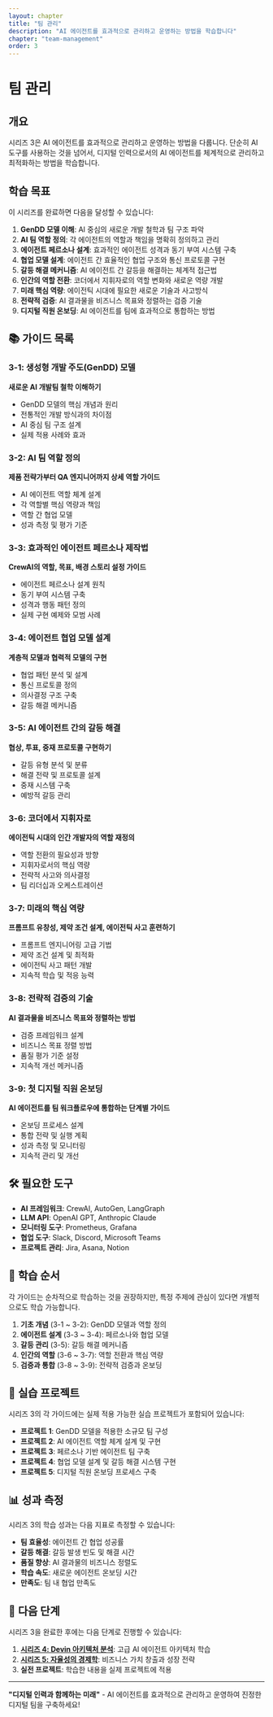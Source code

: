 ```yaml
---
layout: chapter
title: "팀 관리"
description: "AI 에이전트를 효과적으로 관리하고 운영하는 방법을 학습합니다"
chapter: "team-management"
order: 3
---
```


# 팀 관리

## 개요

시리즈 3은 AI 에이전트를 효과적으로 관리하고 운영하는 방법을 다룹니다. 단순히 AI 도구를 사용하는 것을 넘어서, 디지털 인력으로서의 AI 에이전트를 체계적으로 관리하고 최적화하는 방법을 학습합니다.

## 학습 목표

이 시리즈를 완료하면 다음을 달성할 수 있습니다:

1. **GenDD 모델 이해**: AI 중심의 새로운 개발 철학과 팀 구조 파악
2. **AI 팀 역할 정의**: 각 에이전트의 역할과 책임을 명확히 정의하고 관리
3. **에이전트 페르소나 설계**: 효과적인 에이전트 성격과 동기 부여 시스템 구축
4. **협업 모델 설계**: 에이전트 간 효율적인 협업 구조와 통신 프로토콜 구현
5. **갈등 해결 메커니즘**: AI 에이전트 간 갈등을 해결하는 체계적 접근법
6. **인간의 역할 전환**: 코더에서 지휘자로의 역할 변화와 새로운 역량 개발
7. **미래 핵심 역량**: 에이전틱 시대에 필요한 새로운 기술과 사고방식
8. **전략적 검증**: AI 결과물을 비즈니스 목표와 정렬하는 검증 기술
9. **디지털 직원 온보딩**: AI 에이전트를 팀에 효과적으로 통합하는 방법

## 📚 가이드 목록

### 3-1: 생성형 개발 주도(GenDD) 모델
**새로운 AI 개발팀 철학 이해하기**

- GenDD 모델의 핵심 개념과 원리
- 전통적인 개발 방식과의 차이점
- AI 중심 팀 구조 설계
- 실제 적용 사례와 효과

### 3-2: AI 팀 역할 정의
**제품 전략가부터 QA 엔지니어까지 상세 역할 가이드**

- AI 에이전트 역할 체계 설계
- 각 역할별 핵심 역량과 책임
- 역할 간 협업 모델
- 성과 측정 및 평가 기준

### 3-3: 효과적인 에이전트 페르소나 제작법
**CrewAI의 역할, 목표, 배경 스토리 설정 가이드**

- 에이전트 페르소나 설계 원칙
- 동기 부여 시스템 구축
- 성격과 행동 패턴 정의
- 실제 구현 예제와 모범 사례

### 3-4: 에이전트 협업 모델 설계
**계층적 모델과 협력적 모델의 구현**

- 협업 패턴 분석 및 설계
- 통신 프로토콜 정의
- 의사결정 구조 구축
- 갈등 해결 메커니즘

### 3-5: AI 에이전트 간의 갈등 해결
**협상, 투표, 중재 프로토콜 구현하기**

- 갈등 유형 분석 및 분류
- 해결 전략 및 프로토콜 설계
- 중재 시스템 구축
- 예방적 갈등 관리

### 3-6: 코더에서 지휘자로
**에이전틱 시대의 인간 개발자의 역할 재정의**

- 역할 전환의 필요성과 방향
- 지휘자로서의 핵심 역량
- 전략적 사고와 의사결정
- 팀 리더십과 오케스트레이션

### 3-7: 미래의 핵심 역량
**프롬프트 유창성, 제약 조건 설계, 에이전틱 사고 훈련하기**

- 프롬프트 엔지니어링 고급 기법
- 제약 조건 설계 및 최적화
- 에이전틱 사고 패턴 개발
- 지속적 학습 및 적응 능력

### 3-8: 전략적 검증의 기술
**AI 결과물을 비즈니스 목표와 정렬하는 방법**

- 검증 프레임워크 설계
- 비즈니스 목표 정렬 방법
- 품질 평가 기준 설정
- 지속적 개선 메커니즘

### 3-9: 첫 디지털 직원 온보딩
**AI 에이전트를 팀 워크플로우에 통합하는 단계별 가이드**

- 온보딩 프로세스 설계
- 통합 전략 및 실행 계획
- 성과 측정 및 모니터링
- 지속적 관리 및 개선

## 🛠️ 필요한 도구

- **AI 프레임워크**: CrewAI, AutoGen, LangGraph
- **LLM API**: OpenAI GPT, Anthropic Claude
- **모니터링 도구**: Prometheus, Grafana
- **협업 도구**: Slack, Discord, Microsoft Teams
- **프로젝트 관리**: Jira, Asana, Notion

## 📖 학습 순서

각 가이드는 순차적으로 학습하는 것을 권장하지만, 특정 주제에 관심이 있다면 개별적으로도 학습 가능합니다.

1. **기초 개념** (3-1 ~ 3-2): GenDD 모델과 역할 정의
2. **에이전트 설계** (3-3 ~ 3-4): 페르소나와 협업 모델
3. **갈등 관리** (3-5): 갈등 해결 메커니즘
4. **인간의 역할** (3-6 ~ 3-7): 역할 전환과 핵심 역량
5. **검증과 통합** (3-8 ~ 3-9): 전략적 검증과 온보딩

## 🎯 실습 프로젝트

시리즈 3의 각 가이드에는 실제 적용 가능한 실습 프로젝트가 포함되어 있습니다:

- **프로젝트 1**: GenDD 모델을 적용한 소규모 팀 구성
- **프로젝트 2**: AI 에이전트 역할 체계 설계 및 구현
- **프로젝트 3**: 페르소나 기반 에이전트 팀 구축
- **프로젝트 4**: 협업 모델 설계 및 갈등 해결 시스템 구현
- **프로젝트 5**: 디지털 직원 온보딩 프로세스 구축

## 📊 성과 측정

시리즈 3의 학습 성과는 다음 지표로 측정할 수 있습니다:

- **팀 효율성**: 에이전트 간 협업 성공률
- **갈등 해결**: 갈등 발생 빈도 및 해결 시간
- **품질 향상**: AI 결과물의 비즈니스 정렬도
- **학습 속도**: 새로운 에이전트 온보딩 시간
- **만족도**: 팀 내 협업 만족도

## 🚀 다음 단계

시리즈 3을 완료한 후에는 다음 단계로 진행할 수 있습니다:

1. **[시리즈 4: Devin 아키텍처 분석](../series-4/)**: 고급 AI 에이전트 아키텍처 학습
2. **[시리즈 5: 자율성의 경제학](../series-5/)**: 비즈니스 가치 창출과 성장 전략
3. **실전 프로젝트**: 학습한 내용을 실제 프로젝트에 적용

---

**"디지털 인력과 함께하는 미래"** - AI 에이전트를 효과적으로 관리하고 운영하여 진정한 디지털 팀을 구축하세요!
